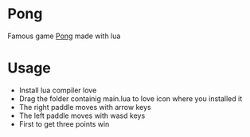 Pong
====
Famous game [Pong](https://en.wikipedia.org/wiki/Pong) made with lua

Usage
=====
* Install lua compiler love
* Drag the folder containig main.lua to love icon where you installed it
* The right paddle moves with arrow keys
* The left paddle moves with wasd keys
* First to get three points win